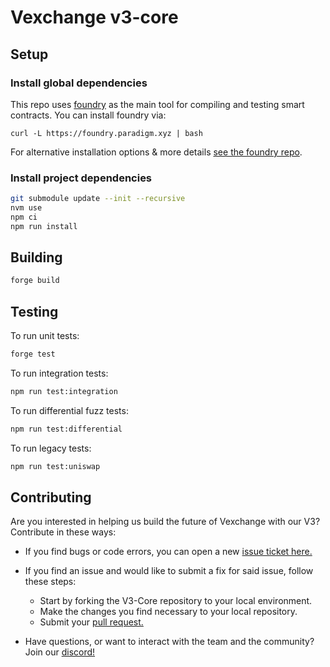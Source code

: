 # Vexchange v3-core

## Setup

### Install global dependencies

This repo uses [foundry](https://github.com/foundry-rs/foundry)
as the main tool for compiling and testing smart contracts. You can install
foundry via:

```shell
curl -L https://foundry.paradigm.xyz | bash
```

For alternative installation options & more details [see the foundry repo](https://github.com/foundry-rs/foundry).

### Install project dependencies

```bash
git submodule update --init --recursive
nvm use
npm ci
npm run install 
```

## Building

```bash
forge build
```

## Testing

To run unit tests:

```bash
forge test
```

To run integration tests:

```bash
npm run test:integration
```

To run differential fuzz tests:
```bash
npm run test:differential
```

To run legacy tests:

```bash
npm run test:uniswap
```

## Contributing

Are you interested in helping us build the future of Vexchange with our V3?
Contribute in these ways:

- If you find bugs or code errors, you can open a new
[issue ticket here.](https://github.com/vexchange/v3-core/issues/new)

- If you find an issue and would like to submit a fix for said issue, follow
these steps:
  - Start by forking the V3-Core repository to your local environment.
  - Make the changes you find necessary to your local repository.
  - Submit your [pull request.](https://github.com/vexchange/v3-core/compare)

- Have questions, or want to interact with the team and the community?
Join our [discord!](https://discord.gg/vexchange)
